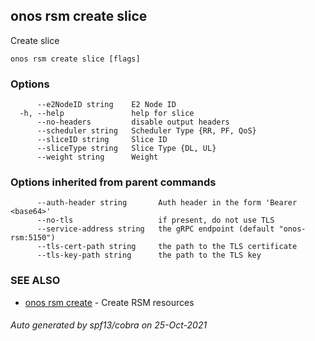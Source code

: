 ## onos rsm create slice

Create slice

```
onos rsm create slice [flags]
```

### Options

```
      --e2NodeID string    E2 Node ID
  -h, --help               help for slice
      --no-headers         disable output headers
      --scheduler string   Scheduler Type {RR, PF, QoS}
      --sliceID string     Slice ID
      --sliceType string   Slice Type {DL, UL}
      --weight string      Weight
```

### Options inherited from parent commands

```
      --auth-header string       Auth header in the form 'Bearer <base64>'
      --no-tls                   if present, do not use TLS
      --service-address string   the gRPC endpoint (default "onos-rsm:5150")
      --tls-cert-path string     the path to the TLS certificate
      --tls-key-path string      the path to the TLS key
```

### SEE ALSO

* [onos rsm create](onos_rsm_create.md)	 - Create RSM resources

###### Auto generated by spf13/cobra on 25-Oct-2021
